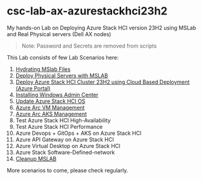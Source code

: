 # csc-lab-ax-azurestackhci23h2
My hands-on Lab on Deploying Azure Stack HCI version 23H2 using MSLab and Real Physical servers (Dell AX nodes)
> Note: Password and Secrets are removed from scripts

This Lab consists of few Lab Scenarios here:

1. [Hydrating MSlab Files](01-HydrateMSLAB/)
2. [Deploy Physical Servers with MSLAB](02-DeployPhysicalServersWithMSLab/)
3. [Deploy Azure Stack HCI Cluster 23H2 using Cloud Based Deployment (Azure Portal)](03-Deploy23H2/)
4. [Installing Windows Admin Center](04-InstallWAC/)
5. [Update Azure Stack HCI OS](05-UpdateAzStackHCI/)
6. [Azure Arc VM Management](06-AzArcVM-Management/)
7. [Azure Arc AKS Management](07-AzArcAKS-Management/)
8. Test Azure Stack HCI High-Availability
9. Test Azure Stack HCI Performance
10. Azure Devops + GitOps + AKS on Azure Stack HCI
11. Azure API Gateway on Azure Stack HCI
12. Azure Virtual Desktop on Azure Stack HCI
13. Azure Stack Software-Defined-network
14. [Cleanup MSLAB](14-Cleanup-MSLAB/)

More scenarios to come, please check regularly.